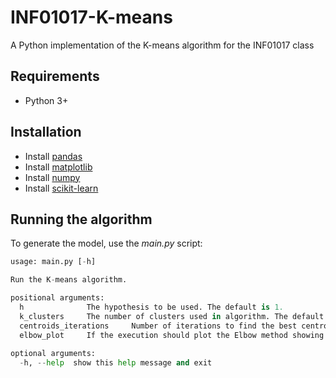 # INF01017-K-means
A Python implementation of the K-means algorithm for the INF01017 class

## Requirements
 - Python 3+

## Installation

- Install [pandas](https://pandas.pydata.org/)
- Install [matplotlib](https://matplotlib.org/stable/index.html)
- Install [numpy](https://numpy.org/install/)
- Install [scikit-learn](https://scikit-learn.org/)

## Running the algorithm

To generate the model, use the *main.py* script:

```python
usage: main.py [-h]

Run the K-means algorithm.

positional arguments:
  h              The hypothesis to be used. The default is 1.
  k_clusters     The number of clusters used in algorithm. The default is 2.
  centroids_iterations     Number of iterations to find the best centroids initialization. The default is 50.
  elbow_plot     If the execution should plot the Elbow method showing the optimal K. The default is False.
  
optional arguments:
  -h, --help  show this help message and exit
```
